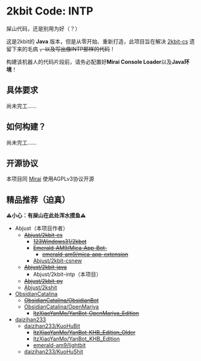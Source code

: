 # 2kbit Code: INTP
屎山代码，还是别用为好（？）

这是2kbit的 **Java** 版本，但是从零开始、重新打造，此项目旨在解决 [2kbit-cs](https://github.com/Abjust/2kbit-cs) 遗留下来的毛病 ~~，以及写出像INTP那样的代码~~！

构建该机器人的代码片段前，请务必配置好**Mirai Console Loader**以及**Java环境**！

## 具体要求
尚未完工……
## 如何构建？
尚未完工……
## 开源协议
本项目同 [Mirai](https://github.com/mamoe/mirai) 使用AGPLv3协议开源
## 精品推荐（迫真）
**⚠️小心：有屎山在此处浑水摸鱼⚠️**
- Abjust（本项目作者）
    - [~~Abjust/2kbit-cs~~](https://github.com/Abjust/2kbit-cs)
        - [~~123Windows31/2kbot~~](https://github.com/123Windows31/2kbot)
        - [~~Emerald-AM9/Mica-App-Bot-~~](https://github.com/Emerald-AM9/Mica-App-Bot-)
            - [~~emerald-am9/mica-app-extension~~](https://gitee.com/emerald-am9/mica-app-extension/)
        - [Abjust/2kbit-csnew](https://github.com/Abjust/2kbit-csnew)
    - [~~Abjust/2kbit-java~~](https://github.com/Abjust/2kbit-java)
      - Abjust/2kbit-intp（本项目）
    - [~~Abjust/2kbit-py~~](https://github.com/Abjust/2kbit-py)
    - [Abjust/2kshit](https://github.com/Abjust/2kshit)
- [ObsidianCatalina](https://github.com/ObsidianCatalina/)
    - [~~ObsidianCatalina/ObsidianBot~~](https://github.com/ObsidianCatalina/ObsidianBot)
    - [ObsidianCatalina/OpenMariya](https://github.com/ObsidianCatalina/OpenMariya)
        - [~~ltzXiaoYanMo/YanBot-OpenMariya_Edition~~](https://github.com/ltzXiaoYanMo/YanBot-OpenMariya_Edition)
- [daizihan233](https://github.com/daizihan233/)
    - [daizihan233/KuoHuBit](https://github.com/daizihan233/KuoHuBit)
        - [~~ltzXiaoYanMo/YanBot-KHB_Edition_Older~~](https://github.com/ltzXiaoYanMo/YanBot-KHB_Edition_Older)
        - [ltzXiaoYanMo/YanBot_KHB_Edition](https://github.com/ltzXiaoYanMo/YanBot_KHB_Edition)
        - [emerald-am9/lightbit](https://gitee.com/emerald-am9/lightbit)
    - [daizihan233/KuoHuShit](https://github.com/daizihan233/KuoHuShit)




